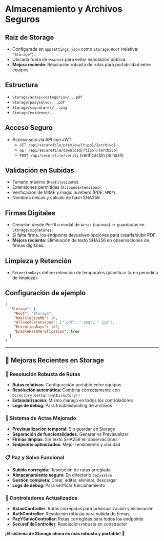 # Almacenamiento y Archivos Seguros

## Raíz de Storage
- Configurada en `appsettings.json` como `Storage:Root` (relativa: `"Storage"`).
- Ubicada fuera de `wwwroot` para evitar exposición pública.
- **Mejora reciente**: Resolución robusta de rutas para portabilidad entre equipos.

## Estructura
- `Storage/actas/<categoria>/...pdf`
- `Storage/pazysalvo/...pdf`
- `Storage/signatures/...png`
- `Storage/evidence/...`

## Acceso Seguro
- Acceso solo vía API con JWT:
  - `GET /api/securefile/preview/{tipo}/{archivo}`
  - `GET /api/securefile/download/{tipo}/{archivo}`
  - `POST /api/securefile/verify` (verificación de hash)

## Validación en Subidas
- Tamaño máximo (`MaxFileSizeMB`).
- Extensiones permitidas (`AllowedExtensions`).
- Verificación de MIME y magic numbers (PDF: `%PDF`).
- Nombres únicos y cálculo de hash SHA256.

## Firmas Digitales
- Creación desde Perfil o modal de `Actas` (canvas) → guardadas en `Storage/signatures`.
- Si falta firma, los endpoints devuelven opciones para crearla/subir PDF.
- **Mejora reciente**: Eliminación de texto SHA256 en observaciones de firmas digitales.

## Limpieza y Retención
- `RetentionDays` define retención de temporales (planificar tarea periódica de limpieza).

## Configuración de ejemplo
```json
{
  "Storage": {
    "Root": "Storage",
    "MaxFileSizeMB": 10,
    "AllowedExtensions": [".pdf", ".png", ".jpg"],
    "RetentionDays": 180,
    "EnableHashVerification": true
  }
}
```

---

## 🚀 **Mejoras Recientes en Storage**

### **📁 Resolución Robusta de Rutas**
- **Rutas relativas**: Configuración portable entre equipos
- **Resolución automática**: Combina correctamente con `Directory.GetCurrentDirectory()`
- **Estandarización**: Mismo manejo en todos los controladores
- **Logs de debug**: Para troubleshooting de archivos

### **📄 Sistema de Actas Mejorado**
- **Previsualización temporal**: Sin guardar en Storage
- **Separación de funcionalidades**: Generar vs Previsualizar
- **Firmas limpias**: Sin texto SHA256 en observaciones
- **Endpoints optimizados**: Mejor rendimiento y claridad

### **📋 Paz y Salvo Funcional**
- **Subida corregida**: Resolución de rutas arreglada
- **Almacenamiento seguro**: En directorio `pazysalvo`
- **Gestión completa**: Crear, editar, eliminar, descargar
- **Logs de debug**: Para verificar funcionamiento

### **🔧 Controladores Actualizados**
- **ActasController**: Rutas corregidas para previsualización y eliminación
- **AuthController**: Resolución robusta para subida de firmas
- **PazYSalvoController**: Rutas corregidas para todos los endpoints
- **SecureFileController**: Resolución robusta en constructor

**¡El sistema de Storage ahora es más robusto y portable!** 🎉
